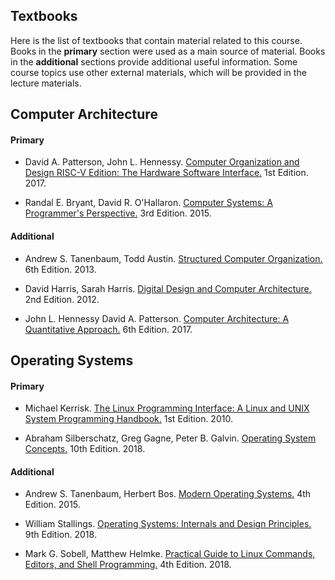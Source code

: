 Textbooks
---

Here is the list of textbooks that contain material related to this course.
Books in the __primary__ section were used as a main source of material.
Books in the __additional__ sections provide additional useful information.
Some course topics use other external materials, which will be provided in the lecture materials.

## Computer Architecture

#### Primary

-  David A. Patterson, John L. Hennessy.
   [Computer Organization and Design RISC-V Edition: The Hardware Software Interface.](
   https://www.elsevier.com/books/computer-organization-and-design-risc-v-edition/patterson/978-0-12-812275-4)
   1st Edition. 2017.

-  Randal E. Bryant, David R. O'Hallaron.
   [Computer Systems: A Programmer's Perspective.](
   https://www.pearson.com/us/higher-education/product/Bryant-Computer-Systems-A-Programmer-s-Perspective-3rd-Edition/9780134092669.html)
   3rd Edition. 2015.

#### Additional
 
- Andrew S. Tanenbaum, Todd Austin.
   [Structured Computer Organization.](
   https://www.pearson.com/uk/educators/higher-education-educators/program/Tanenbaum-Structured-Computer-Organization-International-Edition-6th-Edition/PGM1038737.html)
   6th Edition. 2013.

-  David Harris, Sarah Harris.
   [Digital Design and Computer Architecture.](
   https://www.elsevier.com/books/digital-design-and-computer-architecture/harris/978-0-12-394424-5)
   2nd Edition. 2012.
   
-  John L. Hennessy David A. Patterson.
   [Computer Architecture: A Quantitative Approach.](
   https://www.elsevier.com/books/computer-architecture/hennessy/978-0-12-811905-1)
   6th Edition. 2017.

## Operating Systems

#### Primary

-  Michael Kerrisk.
   [The Linux Programming Interface: A Linux and UNIX System Programming Handbook.](
   https://man7.org/tlpi/)
   1st Edition. 2010.

-  Abraham Silberschatz, Greg Gagne, Peter B. Galvin.
   [Operating System Concepts.](
   https://www.wiley.com/en-us/Operating+System+Concepts%2C+10th+Edition-p-9781119320913)
   10th Edition. 2018.

#### Additional

-  Andrew S. Tanenbaum, Herbert Bos.
   [Modern Operating Systems.](
   https://www.pearson.com/us/higher-education/program/Tanenbaum-Modern-Operating-Systems-4th-Edition/PGM80736.html)
   4th Edition. 2015.

-  William Stallings.
   [Operating Systems: Internals and Design Principles.](
   https://www.pearson.com/us/higher-education/program/Stallings-Operating-Systems-Internals-and-Design-Principles-9th-Edition/PGM1262980.html)
   9th Edition. 2018.

-  Mark G. Sobell, Matthew Helmke.
   [Practical Guide to Linux Commands, Editors, and Shell Programming.](
   https://www.pearson.com/store/p/practical-guide-to-linux-commands-editors-and-shell-programming-a/P100000878019/9780134774602)
   4th Edition. 2018.
